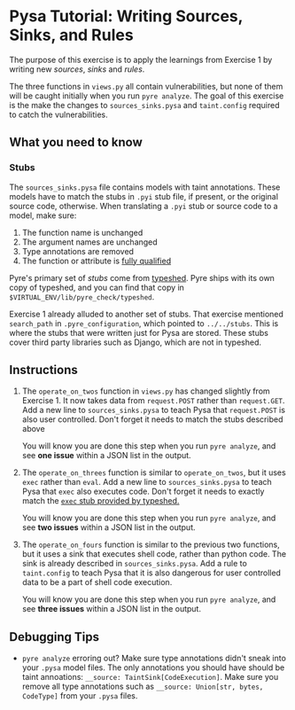 # Pysa Tutorial: Writing Sources, Sinks, and Rules

The purpose of this exercise is to apply the learnings from Exercise 1 by
writing new _sources_, _sinks_ and _rules_.

The three functions in `views.py` all contain vulnerabilities, but none of them
will be caught initially when you run `pyre analyze`. The goal of this exercise
is the make the changes to `sources_sinks.pysa` and `taint.config` required to
catch the vulnerabilities.

## What you need to know

### Stubs

The `sources_sinks.pysa` file contains models with taint annotations. These
models have to match the stubs in `.pyi` stub file, if present, or the original
source code, otherwise. When translating a `.pyi` stub or source code to a
model, make sure:

1. The function name is unchanged
1. The argument names are unchanged
1. Type annotations are removed
1. The function or attribute is [fully
   qualified](https://pyre-check.org/docs/pysa-basics.html#fully-qualified-names)

Pyre's primary set of _stubs_ come from
[typeshed](https://github.com/python/typeshed). Pyre ships with its own copy of
typeshed, and you can find that copy in `$VIRTUAL_ENV/lib/pyre_check/typeshed`.

Exercise 1 already alluded to another set of stubs. That exercise mentioned
`search_path` in `.pyre_configuration`, which pointed to `../../stubs`. This is
where the stubs that were written just for Pysa are stored. These stubs cover
third party libraries such as Django, which are not in typeshed.

## Instructions

1. The `operate_on_twos` function in `views.py` has changed slightly from
   Exercise 1. It now takes data from `request.POST` rather than `request.GET`.
   Add a new line to `sources_sinks.pysa` to teach Pysa that `request.POST` is
   also user controlled. Don't forget it needs to match the stubs described
   above

   You will know you are done this step when you run `pyre analyze`, and see
   **one issue** within a JSON list in the output.

1. The `operate_on_threes` function is similar to `operate_on_twos`, but it uses
   `exec` rather than `eval`. Add a new line to `sources_sinks.pysa` to teach
   Pysa that `exec` also executes code. Don't forget it needs to exactly match
   the [`exec` stub provided by
   typeshed.](https://github.com/python/typeshed/blob/83e955b52ff0379538441df2cfd0b0e1b4aa5f7e/stdlib/2and3/builtins.pyi#L1249)

   You will know you are done this step when you run `pyre analyze`, and see
   **two issues** within a JSON list in the output.

1. The `operate_on_fours` function is similar to the previous two functions, but
   it uses a sink that executes shell code, rather than python code. The sink is
   already described in `sources_sinks.pysa`. Add a rule to `taint.config` to
   teach Pysa that it is also dangerous for user controlled data to be a part of
   shell code execution.

   You will know you are done this step when you run `pyre analyze`, and see
   **three issues** within a JSON list in the output.

## Debugging Tips

- `pyre analyze` erroring out? Make sure type annotations didn't sneak into your
  `.pysa` model files. The only annotations you should have should be taint
  annoations: `__source: TaintSink[CodeExecution]`. Make sure you remove all
  type annotations such as `__source: Union[str, bytes, CodeType]` from your
  `.pysa` files.
